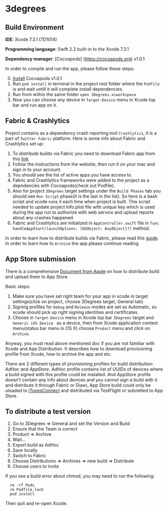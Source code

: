 # 3degrees

## Build Environment


**IDE**: Xcode 7.3.1 (7D1014)

**Programming language**: Swift 2.2 built-in to the Xcode 7.3.1

**Dependency manager**: [Cocoapods] (https://cocoapods.org) v1.0.1

In order to compile and run the app, please follow these steps:

0. [Install](https://guides.cocoapods.org/using/getting-started.html) Cocoapods v1.0.1 
1. Run `pod install` in terminal in the project root folder where the `Podfile` is and wait untill it will complete install dependencies.
2. Run from within the same folder `open 3Degrees.xcworkspace`
3. Now you can choose any device in `Target-Device` menu in Xcode top bar and run app on it.

## Fabric & Crashlytics

Project contains as a dependency crash reporting tool `Crashlytics`, it is a part of `Twitter Fabric` platform. 
Here is some info about Fabric and Crashlytics set up:

1. To distribute builds via Fabric you need to download Fabric.app from this [link](https://fabric.io/downloads/apple)
2. Follow the instructions from the website, then run it on your mac and sign in to your account.
3. You should see the list of active apps you have access to. 
4. Fabric and Crashlytics frameworks were added to the project as a depndencies with Cocoapods(check out Podfile). 
5. Also for project `3Degrees` target settings under the `Build Phases` tab you should see `Run Script` phase(it is the last in the list). So here is a bash script and xcode runs it each time when project is built. This script needed to update project Info.plist file with unique key which is used during the app run to authorize with web service and upload reports about any crashes happened.
6. Fabric and Crashlytics are initialized in `AppController.swift` file in `func handleAppStart(launchOptions: [NSObject: AnyObject]?)` method.

In order to learn how to distribute builds via Fabric, please read this [guide](https://docs.fabric.io/apple/beta/beta-walkthrough.html). In order to learn how to `Archive` the app please continue reading.

## App Store submission

There is a comprehensive [Document from Apple](https://developer.apple.com/library/content/documentation/IDEs/Conceptual/AppDistributionGuide/Introduction/Introduction.html) on how to distribute build and upload them to App Store.

Basic steps: 

1. Make sure you have set right team for your app in xcode in target settings(click on project, choose 3Degrees target, General tab). 
2. Signing profiles for `Debug` and `Release` modes are set as Automatic, so xcode should pick up right signing identities and certificates.
3. Choose in `Target-Device` menu in Xcode top bar `3Degrees` target and `Generic iOS Device ` as a device, then from Xcode application context menu(status bar menu in OS X) choose `Product` menu and click on `Archive`. 

Anyway, you must read above mentioned doc if you are not familiar with Xcode and App Distribution. It describes how to download provisioning profile from Xcode, how to archive the app and etc.

There are 2 different types of provisioning profiles for build distribution: *AdHoc* and *AppStore*. *AdHoc* profile contains list of UUIDs of devices where a build signed with this profile could be installed. And *AppStore* profile doesn't contain any info about devices and you cannot sign a build with it and distribute it through Fabric or Diawi, App Store build could only be uloaded to [iTunesConnect](itunesconnect.apple.com) and distributed via TestFlight or submitted to App Store.

## To distribute a test version

1. Go to 3Degrees => General and set the Version and Build
2. Ensure that the Team is correct
3. Product => Archive
4. Wait...
5. Export build as AdHoc
6. Save locally
7. Switch to Fabric
8. Choose Distributions => Archives => new build => Distribute
9. Choose users to invite

If you see a build error about chmod, you may need to run the following:

```
  rm -rf Pods
  rm Podfile.lock
  pod install
```

Then quit and re-open Xcode.
